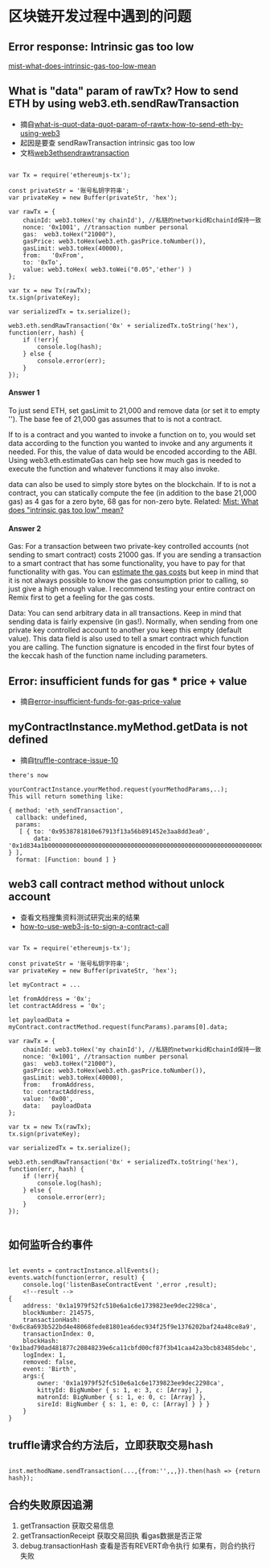 # 区块链开发过程中遇到的问题

## Error response: Intrinsic gas too low
[mist-what-does-intrinsic-gas-too-low-mean](https://ethereum.stackexchange.com/questions/1570/mist-what-does-intrinsic-gas-too-low-mean)

## What is "data" param of rawTx? How to send ETH by using web3.eth.sendRawTransaction

- 摘自[what-is-quot-data-quot-param-of-rawtx-how-to-send-eth-by-using-web3](https://www.questarter.com/q/what-is-quot-data-quot-param-of-rawtx-how-to-send-eth-by-using-web3-29_21324.html)
- 起因是要查 sendRawTransaction intrinsic gas too low
- 文档[web3ethsendrawtransaction](https://github.com/ethereum/wiki/wiki/JavaScript-API#web3ethsendrawtransaction)

```

var Tx = require('ethereumjs-tx');

const privateStr = '账号私钥字符串';
var privateKey = new Buffer(privateStr, 'hex');

var rawTx = {
    chainId: web3.toHex('my chainId'), //私链的networkid和chainId保持一致
    nonce: '0x1001', //transaction number personal
    gas:  web3.toHex("21000"),
    gasPrice: web3.toHex(web3.eth.gasPrice.toNumber()), 
    gasLimit: web3.toHex(40000),
    from:   '0xFrom',
    to: '0xTo', 
    value: web3.toHex( web3.toWei("0.05",'ether') )
};

var tx = new Tx(rawTx);
tx.sign(privateKey);

var serializedTx = tx.serialize();

web3.eth.sendRawTransaction('0x' + serializedTx.toString('hex'), function(err, hash) {
    if (!err){
        console.log(hash);
    } else {
        console.error(err);
    }
});

```
#### Answer 1
To just send ETH, set gasLimit to 21,000 and remove data (or set it to empty ''). The base fee of 21,000 gas assumes that to is not a contract.

If to is a contract and you wanted to invoke a function on to, you would set data according to the function you wanted to invoke and any arguments it needed. For this, the value of data would be encoded according to the ABI. Using web3.eth.estimateGas can help see how much gas is needed to execute the function and whatever functions it may also invoke.

data can also be used to simply store bytes on the blockchain. If to is not a contract, you can statically compute the fee (in addition to the base 21,000 gas) as 4 gas for a zero byte, 68 gas for non-zero byte. Related: [Mist: What does "intrinsic gas too low" mean?](https://ethereum.stackexchange.com/questions/1570/mist-what-does-intrinsic-gas-too-low-mean)

#### Answer 2
Gas: For a transaction between two private-key controlled accounts (not sending to smart contract) costs 21000 gas. If you are sending a transaction to a smart contract that has some functionality, you have to pay for that functionality with gas. You can [estimate the gas costs](https://github.com/ethereum/wiki/wiki/JavaScript-API#web3ethestimategas) but keep in mind that it is not always possible to know the gas consumption prior to calling, so just give a high enough value. I recommend testing your entire contract on Remix first to get a feeling for the gas costs.

Data: You can send arbitrary data in all transactions. Keep in mind that sending data is fairly expensive (in gas!). Normally, when sending from one private key controlled account to another you keep this empty (default value). This data field is also used to tell a smart contract which function you are calling. The function signature is encoded in the first four bytes of the keccak hash of the function name including parameters.

## Error: insufficient funds for gas * price + value

- 摘自[error-insufficient-funds-for-gas-price-value](https://ethereum.stackexchange.com/questions/32901/error-insufficient-funds-for-gas-price-value)

## myContractInstance.myMethod.getData is not defined

- 摘自[truffle-contrace-issue-10](https://github.com/trufflesuite/truffle-contract/issues/10)

```
there's now

yourContractInstance.yourMethod.request(yourMethodParams,..);
This will return something like:

{ method: 'eth_sendTransaction',
  callback: undefined,
  params:
   [ { to: '0x9538781810e67913f13a56b891452e3aa8dd3ea0',
       data: '0x1d834a1b00000000000000000000000000000000000000000000000000000000000000010000000000000000000000000000000000000000000000000000000000000001' } ],
  format: [Function: bound ] }

```

## web3 call contract method without unlock account 
- 查看文档搜集资料测试研究出来的结果
- [how-to-use-web3-js-to-sign-a-contract-call](https://forum.ethereum.org/discussion/5039/how-to-use-web3-js-to-sign-a-contract-call)

```

var Tx = require('ethereumjs-tx');

const privateStr = '账号私钥字符串';
var privateKey = new Buffer(privateStr, 'hex');

let myContract = ...

let fromAddress = '0x';
let contractAddress = '0x';

let payloadData = myContract.contractMethod.request(funcParams).params[0].data;

var rawTx = {
    chainId: web3.toHex('my chainId'), //私链的networkid和chainId保持一致
    nonce: '0x1001', //transaction number personal
    gas:  web3.toHex("21000"),
    gasPrice: web3.toHex(web3.eth.gasPrice.toNumber()), 
    gasLimit: web3.toHex(40000),
    from:   fromAddress,
    to: contractAddress, 
    value: '0x00',
    data:	payloadData
};

var tx = new Tx(rawTx);
tx.sign(privateKey);

var serializedTx = tx.serialize();

web3.eth.sendRawTransaction('0x' + serializedTx.toString('hex'), function(err, hash) {
    if (!err){
        console.log(hash);
    } else {
        console.error(err);
    }
});


```

## 如何监听合约事件

```

let events = contractInstance.allEvents();
events.watch(function(error, result) {
    console.log('listenBaseContractEvent ',error ,result);
    <!--result -->
{ 
	address: '0x1a1979f52fc510e6a1c6e1739823ee9dec2298ca',
	blockNumber: 214575,
	transactionHash: 	'0x6c8a693b522bd4e48068fede81801ea6dec934f25f9e1376202baf24a48ce8a9',
	transactionIndex: 0,
	blockHash: 	'0x1bad790ad481877c20848239e6ca11cbfd00cf87f3b41caa42a3bcb83485debc',
	logIndex: 1,
	removed: false,
	event: 'Birth',
	args:{ 
		owner: '0x1a1979f52fc510e6a1c6e1739823ee9dec2298ca',
	   	kittyId: BigNumber { s: 1, e: 3, c: [Array] },
   		matronId: BigNumber { s: 1, e: 0, c: [Array] },
	   	sireId: BigNumber { s: 1, e: 0, c: [Array] } } }
	}
}

```


##  truffle请求合约方法后，立即获取交易hash

```

inst.methodName.sendTransaction(...,{from:'',,,}).then(hash => {return hash});

```

## 合约失败原因追溯

1. getTransaction 获取交易信息
2. getTransactionReceipt 获取交易回执 看gas数据是否正常
3. debug.transactionHash 查看是否有REVERT命令执行 如果有，则合约执行失败